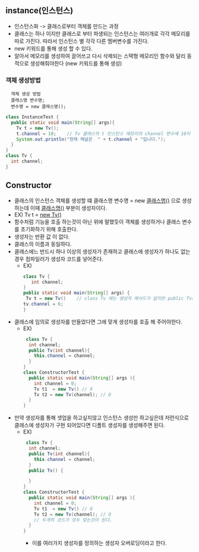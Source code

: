 ## instance(인스턴스)
- 인스턴스화 -> 클래스로부터 객체를 만드는 과정
- 클래스는 하나 이지만 클래스로 부터 파생되는 인스턴스는 여러개로 각각 메모리를 따로 가진다. 따라서 인스턴스 별 각각 다른 멤버변수를 가진다.
- new 키워드를 통해 생성 할 수 있다.
- 알아서 메모리를 생성하여 끌어쓰고 다시 삭제되는 스택형 메모리인 함수와 달리 동적으로 생성해줘야한다 (new 키워드를 통해 생성)

### 객체 생성방법
```
  객체 생성 방법
  클래스명 변수명;
  변수명 = new 클래스명();
```
```java
class InstanceTest {
  public static void main(String[] args){
    Tv t = new Tv();
    t.channel = 10;    // Tv 클래스의 t 인스턴스 메모리의 channel 변수에 10이 할당되었다.
    System.out.println("현재 채널은  " + t.channel + "입니다.");
  }
}
class Tv {
  int channel;
}
```
## Constructor
- 클래스의 인스턴스 객체를 생성할 떄 클래스명 변수명 = new <U>클래스명()</U> 으로 생성하는데 이때 <U>클래스명()</U> 부분이 생성자이다.
- EX) Tv t = <U>new Tv()</U>
- 함수처럼 기능을 호출 하는것이 아닌 위에 말했듯이 객체를 생성하거나 클래스 변수를 초기화하기 위해 호출한다.
- 생성자는 반환 값 이 없다.
- 클래스의 이름과 동일하다.
- 클래스에느 반드시 하나 이상의 생성자가 존재하고 클래스에 생성자가 하나도 없는 경우 컴파일러가 생성자 코드를 넣어준다. 
  - EX)
     ```java
     class Tv {
        int channel;
     }
     public static void main(String[] args) {
      Tv t = new Tv()    // class Tv 에는 생성자 메서드가 없지만 public Tv(){} 를 컴파일러가 자동으로 생성해주기때문
     tv.channel = 6;
     }
     ```
- 클래스에 임의로 생성자를 만들었다면 그에 맞게 생성자를 호출 해 주어야한다.
  - EX)
    ```java
     class Tv {
      int channel;
      public Tv(int channel){
        this.channel = channel;
      }
    }
    class ConstructorTest {
      public static void main(String[] args ){
        int channel = 0;
        Tv t1  = new Tv() // X
        Tv t2 = new Tv(channel); // O
      }
    }
    ```
- 만약 생성자를 통해 셋업을 하고싶지않고 인스턴스 생성만 하고싶은데 저런식으로 클래스에 생성자가 구현 되어있다면 디폴트 생성자를 생성해주면 된다.
  - EX)
    ```java
     class Tv {
      int channel;
      public Tv(int channel){
        this.channel = channel;
      }
      public Tv() {

      }
    }
    class ConstructorTest {
      public static void main(String[] args ){
        int channel = 0;
        Tv t1  = new Tv() // O
        Tv t2 = new Tv(channel); // O
        // 두개의 코드가 모두 맞는것이 된다.
      }
    }
    ```
    - 이를 여러가지 생성자를 정의하는 생성자 오버로딩이라고 한다.
